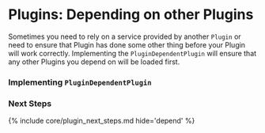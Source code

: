 # Plugins: Depending on other Plugins

Sometimes you need to rely on a service provided by another `Plugin` or need to ensure that Plugin has done some other 
thing before your Plugin will work correctly. Implementing the `PluginDependentPlugin` will ensure that any other 
Plugins you depend on will be loaded first.

### Implementing `PluginDependentPlugin`

### Next Steps

{% include core/plugin_next_steps.md hide='depend' %}
